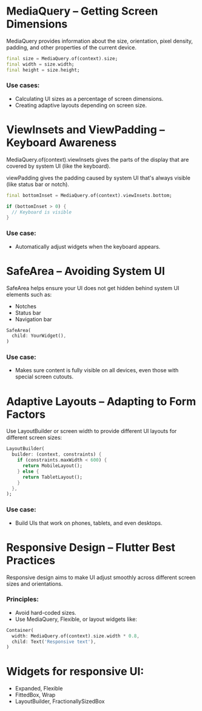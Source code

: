 
# MediaQuery – Getting Screen Dimensions
MediaQuery provides information about the size, orientation, pixel density, padding, and other properties of the current device.
```dart
final size = MediaQuery.of(context).size;
final width = size.width;
final height = size.height;
```
### Use cases:
- Calculating UI sizes as a percentage of screen dimensions.
- Creating adaptive layouts depending on screen size.

# ViewInsets and ViewPadding – Keyboard Awareness
MediaQuery.of(context).viewInsets gives the parts of the display that are covered by system UI (like the keyboard).

viewPadding gives the padding caused by system UI that's always visible (like status bar or notch).

``` dart
final bottomInset = MediaQuery.of(context).viewInsets.bottom;

if (bottomInset > 0) {
  // Keyboard is visible
}
```
### Use case: 
- Automatically adjust widgets when the keyboard appears.

# SafeArea – Avoiding System UI
SafeArea helps ensure your UI does not get hidden behind system UI elements such as:

- Notches
- Status bar
- Navigation bar

```dart
SafeArea(
  child: YourWidget(),
)
```
### Use case:

- Makes sure content is fully visible on all devices, even those with special screen cutouts.

# Adaptive Layouts – Adapting to Form Factors
Use LayoutBuilder or screen width to provide different UI layouts for different screen sizes:

```dart
LayoutBuilder(
  builder: (context, constraints) {
    if (constraints.maxWidth < 600) {
      return MobileLayout();
    } else {
      return TabletLayout();
    }
  },
);
```
### Use case:
- Build UIs that work on phones, tablets, and even desktops.

# Responsive Design – Flutter Best Practices
Responsive design aims to make UI adjust smoothly across different screen sizes and orientations.

### Principles:

- Avoid hard-coded sizes.
- Use MediaQuery, Flexible, or layout widgets like:
``` dart
Container(
  width: MediaQuery.of(context).size.width * 0.8,
  child: Text('Responsive text'),
)
```
# Widgets for responsive UI:

- Expanded, Flexible
- FittedBox, Wrap
- LayoutBuilder, FractionallySizedBox
